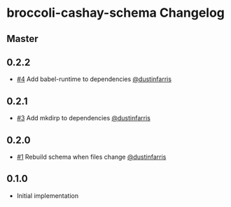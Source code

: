 # broccoli-cashay-schema Changelog


## Master


## 0.2.2

- [#4](https://github.com/dustinfarris/broccoli-cashay-schema/pull/4)
  Add babel-runtime to dependencies
  [@dustinfarris](https://github.com/dustinfarris)


## 0.2.1

- [#3](https://github.com/dustinfarris/broccoli-cashay-schema/pull/3)
  Add mkdirp to dependencies
  [@dustinfarris](https://github.com/dustinfarris)


## 0.2.0

- [#1](https://github.com/dustinfarris/broccoli-cashay-schema/pull/1)
  Rebuild schema when files change
  [@dustinfarris](https://github.com/dustinfarris)


## 0.1.0

- Initial implementation
